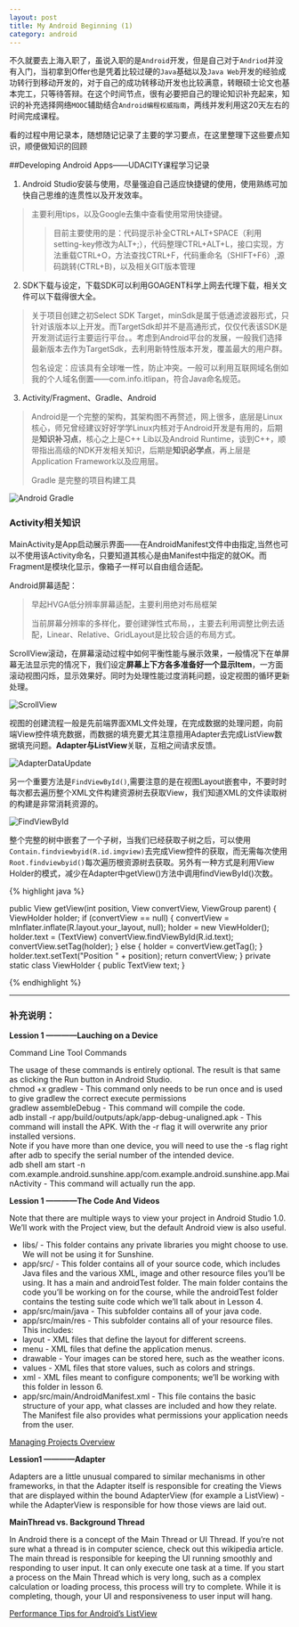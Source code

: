 ```yaml
---
layout: post
title: My Android Beginning (1)
category: android
---
```


不久就要去上海入职了，虽说入职的是`Android`开发，但是自己对于`Andriod`并没有入门，当初拿到Offer也是凭着比较过硬的`Java`基础以及`Java Web`开发的经验成功转行到移动开发的，对于自己的成功转移动开发也比较满意，转眼硕士论文也基本完工，只等待答辩。在这个时间节点，很有必要把自己的理论知识补充起来，知识的补充选择网络`MOOC`辅助结合`Android编程权威指南`，两线并发利用这20天左右的时间完成课程。

看的过程中用记录本，随想随记记录了主要的学习要点，在这里整理下这些要点知识，顺便做知识的回顾

##Developing Android Apps——UDACITY课程学习记录

1. Android Studio安装与使用，尽量强迫自己适应快捷键的使用，使用熟练可加快自己思维的连贯性以及开发效率。
        
> 主要利用tips，以及Google去集中查看使用常用快捷键。
> 
> > 目前主要使用的是：代码提示补全CTRL+ALT+SPACE（利用setting-key修改为ALT+;），代码整理CTRL+ALT+L，接口实现，方法重载CTRL+O，方法查找CTRL+F，代码重命名（SHIFT+F6）,源码跳转(CTRL+B)，以及相关GIT版本管理
> 

2. SDK下载与设定，下载SDK可以利用GOAGENT科学上网去代理下载，相关文件可以下载得很大全。

> 关于项目创建之初Select SDK Target，minSdk是属于低通滤波器形式，只针对该版本以上开发。而TargetSdk却并不是高通形式，仅仅代表该SDK是开发测试运行主要运行平台。。考虑到Android平台的发展，一般我们选择最新版本去作为TargetSdk，去利用新特性版本开发，覆盖最大的用户群。
> 
> 包名设定：应该具有全球唯一性，防止冲突。一般可以利用互联网域名倒如我的个人域名倒置——com.info.itlipan，符合Java命名规范。

3. Activity/Fragment、Gradle、Android

> Android是一个完整的架构，其架构图不再赘述，网上很多，底层是Linux核心，师兄曾经建议好好学学Linux内核对于Android开发是有用的，后期是**知识补习点**，核心之上是C++ Lib以及Android Runtime，谈到C++，顺带指出高级的NDK开发相关知识，后期是**知识必学点**，再上层是Application Framework以及应用层。
> 
> Gradle 是完整的项目构建工具

![Android Gradle](/assets/img/20150418/android_gradle.jpg)

### Activity相关知识

MainActivity是App启动展示界面——在AndroidManifest文件中由<Intent-filter>指定,当然也可以不使用该Activity命名，只要知道其核心是由Manifest中指定的就OK。而Fragment是模块化显示，像箱子一样可以自由组合适配。

Android屏幕适配：

> 早起HVGA低分辨率屏幕适配，主要利用绝对布局框架
> 
> 当前屏幕分辨率的多样化，要创建弹性式布局，，主要去利用调整比例去适配，Linear、Relative、GridLayout是比较合适的布局方式。

ScrollView滚动，在屏幕滚动过程中如何平衡性能与展示效果，一般情况下在单屏幕无法显示完的情况下，我们设定**屏幕上下方各多准备好一个显示Item**，一方面滚动视图闪烁，显示效果好。同时为处理性能过度消耗问题，设定视图的循环更新处理。

![ScrollView](/assets/img/20150418/listviewscroll.png)

视图的创建流程一般是先前端界面XML文件处理，在完成数据的处理问题，向前端View控件填充数据，而数据的填充要尤其注意擅用Adapter去完成ListView数据填充问题。**Adapter与ListView**关联，互相之间请求反馈。

![AdapterDataUpdate](/assets/img/20150418/AdapterDataupdate.jpg)

另一个重要方法是`FindViewById()`,需要注意的是在视图Layout嵌套中，不要时时每次都去遍历整个XML文件构建资源树去获取View，我们知道XML的文件读取树的构建是非常消耗资源的。

![FindViewById](/assets/img/20150418/Findviewbyid.jpg)

整个完整的树中嵌套了一个子树，当我们已经获取子树之后，可以使用`Contain.findviewbyid(R.id.imgview)`去完成View控件的获取，而无需每次使用`Root.findviewbyid()`每次遍历根资源树去获取。另外有一种方式是利用View Holder的模式，减少在Adapter中getView()方法中调用findViewById()次数。


{% highlight java %}

public View getView(int position, View convertView, ViewGroup parent) {
    ViewHolder holder;
    if (convertView == null) {
        convertView = mInflater.inflate(R.layout.your_layout, null);
        holder = new ViewHolder();
        holder.text = (TextView) convertView.findViewById(R.id.text);
        convertView.setTag(holder);
    } else {
        holder = convertView.getTag();
    }
    holder.text.setText("Position " + position);
    return convertView;
}
private static class ViewHolder {
    public TextView text;
}

{% endhighlight %}

---

### 补充说明：

**Lession 1 ————Lauching on a Device**

Command Line Tool Commands

The usage of these commands is entirely optional. The result is that same as clicking the Run button in Android Studio.          
chmod +x gradlew - This command only needs to be run once and is used to give gradlew the correct execute permissions         
gradlew assembleDebug - This command will compile the code.      
adb install -r app/build/outputs/apk/app-debug-unaligned.apk - This command will install the APK. With the -r flag it will overwrite any prior installed versions.         
Note if you have more than one device, you will need to use the -s flag right after adb to specify the serial number of the intended device.            
adb shell am start -n com.example.android.sunshine.app/com.example.android.sunshine.app.MainActivity - This command will actually run the app.

**Lession 1 ————The Code And Videos**

Note that there are multiple ways to view your project in Android Studio 1.0. We’ll work with the Project view, but the default Android view is also useful.

* libs/ - This folder contains any private libraries you might choose to use. We will not be using it for Sunshine.         
* app/src/ - This folder contains all of your source code, which includes Java files and the various XML, image and other resource files you’ll be using. It has a main and androidTest folder. The main folder contains the code you’ll be working on for the course, while the androidTest folder contains the testing suite code which we’ll talk about in Lesson 4.    
*  app/src/main/java - This subfolder contains all of your java code.    
* app/src/main/res - This subfolder contains all of your resource files. This includes:      
* layout - XML files that define the layout for different screens.     
* menu - XML files that define the application menus.    
* drawable - Your images can be stored here, such as the weather icons.    
* values - XML files that store values, such as colors and strings.    
* xml - XML files meant to configure components; we’ll be working with this folder in lesson 6.    
* app/src/main/AndroidManifest.xml - This file contains the basic structure of your app, what classes are included and how they relate. The Manifest file also provides what permissions your application needs from the user.   


[Managing Projects Overview](https://developer.android.com/tools/projects/index.html)

**Lession1 ————Adapter**

Adapters are a little unusual compared to similar mechanisms in other frameworks, in that the Adapter itself is responsible for creating the Views that are displayed within the bound AdapterView (for example a ListView) - while the AdapterView is responsible for how those views are laid out. 

**MainThread vs. Background Thread**

In Android there is a concept of the Main Thread or UI Thread. If you’re not sure what a thread is in computer science, check out this wikipedia article. The main thread is responsible for keeping the UI running smoothly and responding to user input. It can only execute one task at a time. If you start a process on the Main Thread which is very long, such as a complex calculation or loading process, this process will try to complete. While it is completing, though, your UI and responsiveness to user input will hang.

[Performance Tips for Android’s ListView](http://lucasr.org/2012/04/05/performance-tips-for-androids-listview/   "提升Android ListView性能的几个技巧")